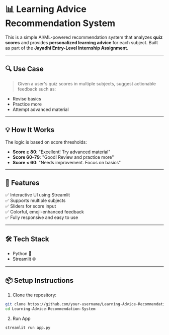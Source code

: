 # 📊 Learning Advice Recommendation System

This is a simple AI/ML-powered recommendation system that analyzes **quiz scores** and provides **personalized learning advice** for each subject. Built as part of the **Jayadhi Entry-Level Internship Assignment**.

---

## 🔍 Use Case

> Given a user's quiz scores in multiple subjects, suggest actionable feedback such as:
- Revise basics
- Practice more
- Attempt advanced material

---

## 💡 How It Works

The logic is based on score thresholds:
- **Score ≥ 80**: "Excellent! Try advanced material"
- **Score 60–79**: "Good! Review and practice more"
- **Score < 60**: "Needs improvement. Focus on basics"

---

## 🚀 Features

✅ Interactive UI using Streamlit  
✅ Supports multiple subjects  
✅ Sliders for score input  
✅ Colorful, emoji-enhanced feedback  
✅ Fully responsive and easy to use

---

## 🛠️ Tech Stack

- Python 🐍
- Streamlit 🌐

---

## 📦 Setup Instructions

1. Clone the repository:
```bash
git clone https://github.com/your-username/Learning-Advice-Recommendation-System.git
cd Learning-Advice-Recommendation-System
```
2. Run App
```bash
streamlit run app.py
```
